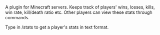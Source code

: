 A plugin for Minecraft servers. Keeps track of players' wins, losses, kills, win rate, kill/death ratio etc. Other players can view these stats through commands.

Type in /stats <playerUsername> to get a player's stats in text format.
